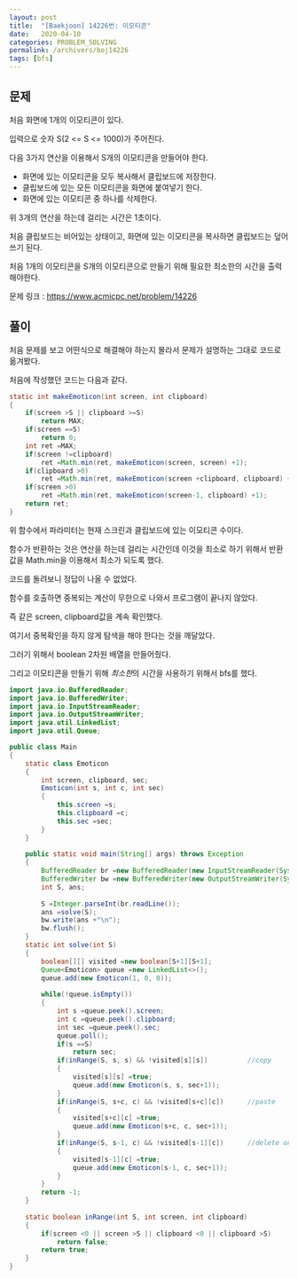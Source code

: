 ```yaml
---
layout: post
title:  "[Baekjoon] 14226번: 이모티콘"
date:   2020-04-10
categories: PROBLEM_SOLVING
permalink: /archivers/boj14226
tags: [bfs]
---
```


## 문제

처음 화면에 1개의 이모티콘이 있다.   

입력으로 숫자 S(2 <= S <= 1000)가 주어진다.   

다음 3가지 연산을 이용해서 S개의 이모티콘을 만들어야 한다.   

- 화면에 있는 이모티콘을 모두 복사해서 클립보드에 저장한다.   
- 클립보드에 있는 모든 이모티콘을 화면에 붙여넣기 한다.   
- 화면에 있는 이모티콘 중 하나를 삭제한다.   

위 3개의 연산을 하는데 걸리는 시간은 1초이다.   

처음 클립보드는 비어있는 상태이고, 화면에 있는 이모티콘을 복사하면 클립보드는 덮어쓰기 된다.   

처음 1개의 이모티콘을 S개의 이모티콘으로 만들기 위해 필요한 최소한의 시간을 출력해야한다.   

문제 링크 : <https://www.acmicpc.net/problem/14226>   

## 풀이

처음 문제를 보고 어떤식으로 해결해야 하는지 몰라서 문제가 설명하는 그대로 코드로 옮겨봤다.   

처음에 작성했던 코드는 다음과 같다.   

~~~java
static int makeEmoticon(int screen, int clipboard)
{
	if(screen >S || clipboard >=S)
		return MAX;
	if(screen ==S)
		return 0;
	int ret =MAX;
	if(screen !=clipboard)
		ret =Math.min(ret, makeEmoticon(screen, screen) +1);						//copy
	if(clipboard >0)
		ret =Math.min(ret, makeEmoticon(screen +clipboard, clipboard) +1);			//paste
	if(screen >0)
		ret =Math.min(ret, makeEmoticon(screen-1, clipboard) +1);					//delete one
	return ret;
}
~~~

위 함수에서 파라미터는 현재 스크린과 클립보드에 있는 이모티콘 수이다.   

함수가 반환하는 것은 연산을 하는데 걸리는 시간인데 이것을 최소로 하기 위해서 반환값을 Math.min을 이용해서
최소가 되도록 했다.   

코드를 돌려보니 정답이 나올 수 없었다.   

함수를 호출하면 중복되는 계산이 무한으로 나와서 프로그램이 끝나지 않았다.   

즉 같은 screen, clipboard값을 계속 확인했다.   

여기서 중복확인을 하지 않게 탐색을 해야 한다는 것을 깨달았다.   

그러기 위해서 boolean 2차원 배열을 만들어줬다.   

그리고 이모티콘을 만들기 위해 *최소한*의 시간을 사용하기 위해서 bfs를 했다.   



~~~java
import java.io.BufferedReader;
import java.io.BufferedWriter;
import java.io.InputStreamReader;
import java.io.OutputStreamWriter;
import java.util.LinkedList;
import java.util.Queue;

public class Main
{
	static class Emoticon
	{
		int screen, clipboard, sec;
		Emoticon(int s, int c, int sec)
		{
			this.screen =s;
			this.clipboard =c;
			this.sec =sec;
		}
	}
	
	public static void main(String[] args) throws Exception
	{
		BufferedReader br =new BufferedReader(new InputStreamReader(System.in));
		BufferedWriter bw =new BufferedWriter(new OutputStreamWriter(System.out));
		int S, ans;
		
		S =Integer.parseInt(br.readLine());
		ans =solve(S);
		bw.write(ans +"\n");
		bw.flush();
	}
	static int solve(int S)
	{
		boolean[][] visited =new boolean[S+1][S+1];
		Queue<Emoticon> queue =new LinkedList<>();
		queue.add(new Emoticon(1, 0, 0));
		
		while(!queue.isEmpty())
		{
			int s =queue.peek().screen;
			int c =queue.peek().clipboard;
			int sec =queue.peek().sec;
			queue.poll();
			if(s ==S)
				return sec;
			if(inRange(S, s, s) && !visited[s][s])			//copy
			{
				visited[s][s] =true;
				queue.add(new Emoticon(s, s, sec+1));
			}
			if(inRange(S, s+c, c) && !visited[s+c][c])		//paste
			{
				visited[s+c][c] =true;
				queue.add(new Emoticon(s+c, c, sec+1));
			}
			if(inRange(S, s-1, c) && !visited[s-1][c])		//delete one
			{
				visited[s-1][c] =true;
				queue.add(new Emoticon(s-1, c, sec+1));
			}
		}
		return -1;
	}
	
	static boolean inRange(int S, int screen, int clipboard)
	{
		if(screen <0 || screen >S || clipboard <0 || clipboard >S)
			return false;
		return true;
	}
}
~~~

